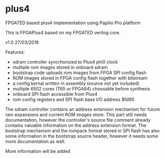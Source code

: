 # plus4
FPGATED based plus4 implementation using Papilio Pro platform


 This is FPGAPlus4 based on my FPGATED verilog core.
 
 v1.0	27/03/2019

 Features:
 - sdram controller syncrhonized to Plus4 phi0 clock
 - multiple rom images stored in onboard sdram
 - bootstrap code uploads rom images from FPGA SPI config flash
 - ROM images stored in FPGA config flash together with bitstream
 - a config kernal written in assembly (source not yet included)
 - multiple 6502 cores (T65 or FPGA64) choosable before synthesis
 - onboard SPI flash accessible from Plus4 
 - rom config registers and SPI flash base I/O address $fd90
 
 The sdram controller contains an address extension mechanism for future ram expansions and current ROM images store.
 This part still needs documentation, however the controller's source file comment already contains valuable information
 on the address extension format.
 The bootstrap mechanism and the rompack format stored in SPI flash has also some information in the bootstrap source header,
 however it needs some more documentation as well.
 
 More information will be added
